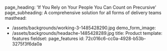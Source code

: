 page_heading: 'If You Rely on Your People  You Can Count on Precursive'
page_subheading: A comprehensive solution for all forms of delivery teams
masthead:
  - /assets/backgrounds/working-3-1485428290.jpg
demo_form_image:
  - /assets/backgrounds/headache-1485428289.jpg
title: Product
template: features
fieldset: page_features
id: 72c016c6-cc0a-4928-b53b-3275f3f6da0a
